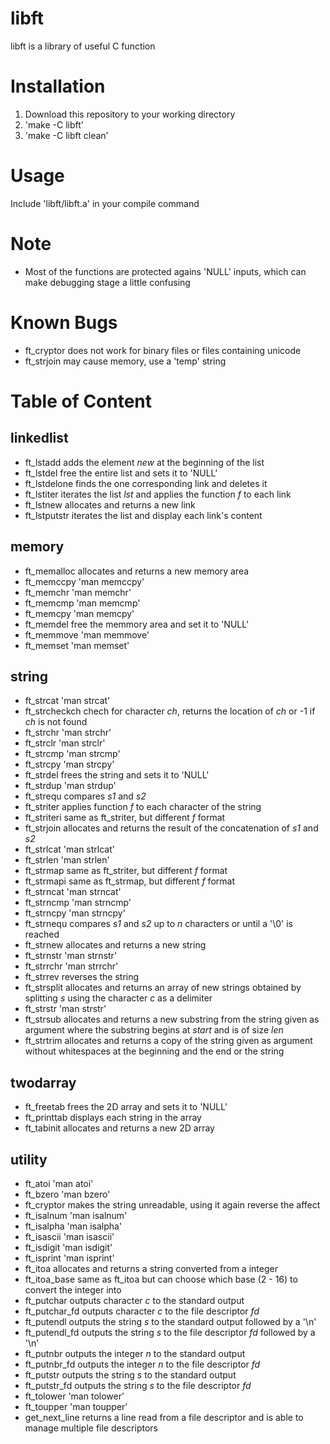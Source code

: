 # libft
libft is a library of useful C function

# Installation
1. Download this repository to your working directory
2. 'make -C libft'
3. 'make -C libft clean'

# Usage
Include 'libft/libft.a' in your compile command

# Note
- Most of the functions are protected agains 'NULL' inputs, which can make debugging stage a little confusing

# Known Bugs
- ft_cryptor does not work for binary files or files containing unicode
- ft_strjoin may cause memory, use a 'temp' string

# Table of Content

## linkedlist
- ft_lstadd adds the element _new_ at the beginning of the list
- ft_lstdel free the entire list and sets it to 'NULL'
- ft_lstdelone finds the one corresponding link and deletes it
- ft_lstiter iterates the list _lst_ and applies the function _f_ to each link
- ft_lstnew allocates and returns a new link
- ft_lstputstr iterates the list and display each link's content

## memory
- ft_memalloc allocates and returns a new memory area
- ft_memccpy 'man memccpy'
- ft_memchr 'man memchr'
- ft_memcmp 'man memcmp'
- ft_memcpy 'man memcpy'
- ft_memdel free the memmory area and set it to 'NULL'
- ft_memmove 'man memmove'
- ft_memset 'man memset'

## string
- ft_strcat 'man strcat'
- ft_strcheckch chech for character _ch_, returns the location of _ch_ or -1 if _ch_ is not found
- ft_strchr 'man strchr'
- ft_strclr 'man strclr'
- ft_strcmp 'man strcmp'
- ft_strcpy 'man strcpy'
- ft_strdel frees the string and sets it to 'NULL'
- ft_strdup 'man strdup'
- ft_strequ compares _s1_ and _s2_
- ft_striter applies function _f_ to each character of the string
- ft_striteri same as ft_striter, but different _f_ format
- ft_strjoin allocates and returns the result of the concatenation of _s1_ and _s2_
- ft_strlcat 'man strlcat'
- ft_strlen 'man strlen'
- ft_strmap same as ft_striter, but different _f_ format
- ft_strmapi same as ft_strmap, but different _f_ format
- ft_strncat 'man strncat'
- ft_strncmp 'man strncmp'
- ft_strncpy 'man strncpy'
- ft_strnequ compares _s1_ and _s2_ up to _n_ characters or until a '\0' is reached
- ft_strnew allocates and returns a new string
- ft_strnstr 'man strnstr'
- ft_strrchr 'man strrchr'
- ft_strrev reverses the string
- ft_strsplit allocates and returns an array of new strings obtained by splitting _s_ using the character _c_ as a delimiter
- ft_strstr 'man strstr'
- ft_strsub allocates and returns a new substring from the string given as argument where the substring begins at _start_ and is of size _len_
- ft_strtrim allocates and returns a copy of the string given as argument without whitespaces at the beginning and the end or the string

## twodarray
- ft_freetab frees the 2D array and sets it to 'NULL'
- ft_printtab displays each string in the array
- ft_tabinit allocates and returns a new 2D array

## utility
- ft_atoi 'man atoi'
- ft_bzero 'man bzero'
- ft_cryptor makes the string unreadable, using it again reverse the affect
- ft_isalnum 'man isalnum'
- ft_isalpha 'man isalpha'
- ft_isascii 'man isascii'
- ft_isdigit 'man isdigit'
- ft_isprint 'man isprint'
- ft_itoa allocates and returns a string converted from a integer
- ft_itoa_base same as ft_itoa but can choose which base (2 - 16) to convert the integer into
- ft_putchar outputs character _c_ to the standard output
- ft_putchar_fd outputs character _c_ to the file descriptor _fd_
- ft_putendl outputs the string _s_ to the standard output followed by a '\n'
- ft_putendl_fd outputs the string _s_ to the file descriptor _fd_ followed by a '\n'
- ft_putnbr outputs the integer _n_ to the standard output
- ft_putnbr_fd outputs the integer _n_ to the file descriptor _fd_
- ft_putstr outputs the string _s_ to the standard output
- ft_putstr_fd outputs the string _s_ to the file descriptor _fd_
- ft_tolower 'man tolower'
- ft_toupper 'man toupper'
- get_next_line returns a line read from a file descriptor and is able to manage multiple file descriptors